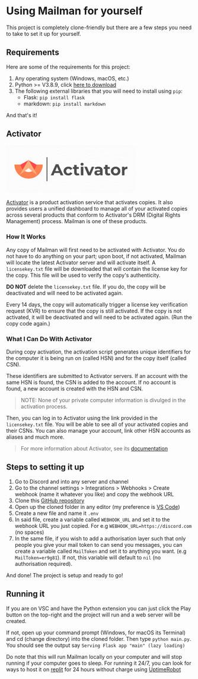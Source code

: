 # Using Mailman for yourself

This project is completely clone-friendly but there are a few steps you need to take to set it up for yourself.

## Requirements
Here are some of the requirements for this project:

1) Any operating system (Windows, macOS, etc.)
2) Python >= V3.8.9, click [here to download](https://python.org)
3) The following external libraries that you will need to install using `pip`:
    - Flask: `pip install flask`
    - markdown: `pip install markdown`

And that's it!

## Activator

<img src="https://github.com/Prakhar896/ActivatorDocs/blob/main/activatorLogo.png?raw=true" alt="Activator Logo" width="350px">

[Activator](https://github.com/Prakhar896/ActivatorDocs) is a product activation service that activates copies. It also provides users a unified dashboard to manage all of your activated copies across several products that conform to Activator's DRM (Digital Rights Management) process. Mailman is one of these products.

### How It Works

Any copy of Mailman will first need to be activated with Activator. You do not have to do anything on your part; upon boot, if not activated, Mailman will locate the latest Activator server and will activate itself. A `licensekey.txt` file will be downloaded that will contain the license key for the copy. This file will be used to verify the copy's authenticity.

**DO NOT** delete the `licensekey.txt` file. If you do, the copy will be deactivated and will need to be activated again.

Every 14 days, the copy will automatically trigger a license key verification request (KVR) to ensure that the copy is still activated. If the copy is not activated, it will be deactivated and will need to be activated again. (Run the copy code again.)

### What I Can Do With Activator

During copy activation, the activation script generates unique identifiers for the computer it is being run on (called HSN) and for the copy itself (called CSN).

These identifiers are submitted to Activator servers. If an account with the same HSN is found, the CSN is added to the account. If no account is found, a new account is created with the HSN and CSN.

> NOTE: None of your private computer information is divulged in the activation process.

Then, you can log in to Activator using the link provided in the `licensekey.txt` file. You will be able to see all of your activated copies and their CSNs. You can also manage your account, link other HSN accounts as aliases and much more.

> For more information about Activator, see its [documentation](https://github.com/Prakhar896/ActivatorDocs)


## Steps to setting it up
1) Go to Discord and into any server and channel
2) Go to the channel settings > Integrations > Webhooks > Create webhook (name it whatever you like) and copy the webhook URL
3) Clone this [GitHub repository](https://github.com/Prakhar896/Mailman)
4) Open up the cloned folder in any editor (my preference is [VS Code](https://code.visualstudio.com))
5) Create a new file and name it `.env`
6) In said file, create a variable called `WEBHOOK_URL` and set it to the webhook URL you just copied. For e.g `WEBHOOK_URL=https://discord.com` (no spaces)
7) In the same file, if you wish to add a authorisation layer such that only people you give your mail token to can send you messages, you can create a variable called `MailToken` and set it to anything you want. (e.g `MailToken=er9g81`). If not, this variable will default to `nil` (no authorisation required). 

And done! The project is setup and ready to go!

## Running it
If you are on VSC and have the Python extension you can just click the Play button on the top-right and the project will run and a web server will be created.

If not, open up your command prompt (Windows, for macOS its Terminal) and cd (change directory) into the cloned folder. Then type `python main.py`. You should see the output say `Serving Flask app "main" (lazy loading)`

Do note that this will run Mailman locally on your computer and will stop running if your computer goes to sleep. For running it 24/7, you can look for ways to host it on [replit](https://replit.com) for 24 hours without charge using [UptimeRobot](https://uptimerobot.com)